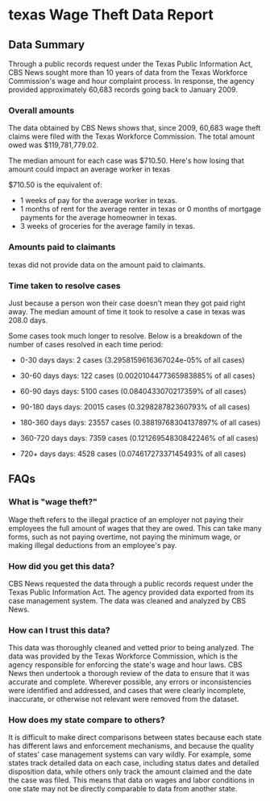 # texas Wage Theft Data Report

## Data Summary

Through a public records request under the Texas Public Information Act, CBS News sought more than 10 years of data from the Texas Workforce Commission's wage and hour complaint process. In response, the agency provided approximately 60,683 records going back to January 2009.



### Overall amounts

The data obtained by CBS News shows that, since 2009, 60,683 wage theft claims were filed with the Texas Workforce Commission. The total amount owed was $119,781,779.02.

The median amount for each case was $710.50. Here's how losing that amount could impact an average worker in texas

$710.50 is the equivalent of: 
* 1 weeks of pay for the average worker in texas.
* 1 months of rent for the average renter in texas or 0 months of mortgage payments for the average homeowner in texas.
* 3 weeks of groceries for the average family in texas.

### Amounts paid to claimants

texas did not provide data on the amount paid to claimants.


### Time taken to resolve cases

Just because a person won their case doesn't mean they got paid right away. The median amount of time it took to resolve a case in texas was 208.0 days.

Some cases took much longer to resolve. Below is a breakdown of the number of cases resolved in each time period: 

* 0-30 days days: 2 cases (3.2958159616367024e-05% of all cases)

* 30-60 days days: 122 cases (0.0020104477365983885% of all cases)

* 60-90 days days: 5100 cases (0.0840433070217359% of all cases)

* 90-180 days days: 20015 cases (0.329828782360793% of all cases)

* 180-360 days days: 23557 cases (0.38819768304137897% of all cases)

* 360-720 days days: 7359 cases (0.12126954830842246% of all cases)

* 720+ days days: 4528 cases (0.07461727337145493% of all cases)



## FAQs

### What is "wage theft?"

Wage theft refers to the illegal practice of an employer not paying their employees the full amount of wages that they are owed. This can take many forms, such as not paying overtime, not paying the minimum wage, or making illegal deductions from an employee's pay.

###  How did you get this data?

CBS News requested the data through a public records request under the Texas Public Information Act. The agency provided data exported from its case management system. The data was cleaned and analyzed by CBS News.

### How can I trust this data? 

This data was thoroughly cleaned and vetted prior to being analyzed. The data was provided by the Texas Workforce Commission, which is the agency responsible for enforcing the state's wage and hour laws. CBS News then undertook a thorough review of the data to ensure that it was accurate and complete. Wherever possible, any errors or inconsistencies were identified and addressed, and cases that were clearly incomplete, inaccurate, or otherwise not relevant were removed from the dataset.

### How does my state compare to others? 

It is difficult to make direct comparisons between states because each state has different laws and enforcement mechanisms, and because the quality of states' case management systems can vary wildly. For example, some states track detailed data on each case, including status dates and detailed disposition data, while others only track the amount claimed and the date the case was filed. This means that data on wages and labor conditions in one state may not be directly comparable to data from another state.